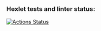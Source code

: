 ### Hexlet tests and linter status:
[![Actions Status](https://github.com/Idvri/docker-project-74/actions/workflows/hexlet-check.yml/badge.svg)](https://github.com/Idvri/docker-project-74/actions)